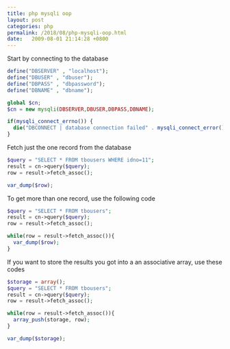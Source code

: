 ```yaml
---
title: php mysqli oop
layout: post
categories: php
permalink: /2018/08/php-mysqli-oop.html
date:   2009-08-01 21:14:28 +0800
---
```


Start by connecting to the database

```php
define("DBSERVER" , "localhost");
define("DBUSER" , "dbuser");
define("DBPASS" , "dbpassword");
define("DBNAME" , "dbname");

global $cn;
$cn = new mysqli(DBSERVER,DBUSER,DBPASS,DBNAME);

if(mysqli_connect_errno()) {
  die("DBCONNECT | database connection failed" . mysqli_connect_error());
}
```

Fetch just the one record from the database

```php
$query = "SELECT * FROM tbousers WHERE idno=11";
result = cn->query($query);
row = result->fetch_assoc();

var_dump($row);
``` 

To get more than one record, use the following code

```php
$query = "SELECT * FROM tbousers";
result = cn->query($query);
row = result->fetch_assoc();

while(row = result->fetch_assoc()){
  var_dump($row);
}
```

If you want to store the results you got into a an associative array, use these codes

```php
$storage = array();
$query = "SELECT * FROM tbousers";
result = cn->query($query);
row = result->fetch_assoc();

while(row = result->fetch_assoc()){
  array_push(storage, row);
}

var_dump($storage);
```